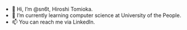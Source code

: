 - 👋 Hi, I’m @sn6t, Hiroshi Tomioka.
- 🌱 I’m currently learning computer science at University of the People.
- 📫 You can reach me via LinkedIn.

<!---
sn6t/sn6t is a ✨ special ✨ repository because its `README.md` (this file) appears on your GitHub profile.
You can click the Preview link to take a look at your changes.
--->
